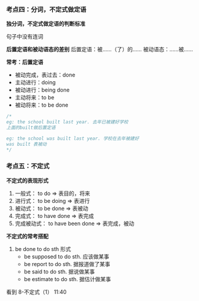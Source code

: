### 考点四：分词，不定式做定语

**独分词，不定式做定语的判断标准**

句子中没有连词

**后置定语和被动语态的差别**
后置定语：被……（了）的……
被动语态：……被……

**常考：后置定语**

- 被动完成，表过去：done
- 主动进行：doing
- 被动进行：being done
- 主动将来：to be
- 被动将来：to be done

```js
/*
eg: the school built last year. 去年已被建好学校
上面的built做后置定语

eg: the school was built last year. 学校在去年被建好
was built 表被动
*/
```

### 考点五：不定式

**不定式的表现形式**

1. 一般式： to do => 表目的，将来
2. 进行式： to be doing => 表进行
3. 被动式： to be done => 表被动
4. 完成式： to have done => 表完成
5. 完成被动式： to have been done => 表完成，被动

**不定式的常考搭配**

1. be done to do sth 形式
   - be supposed to do sth. 应该做某事
   - be report to do sth. 据报道做了某事
   - be said to do sth. 据说做某事
   - be estimate to do sth. 据估计做某事

看到 8-不定式（1） 11:40
